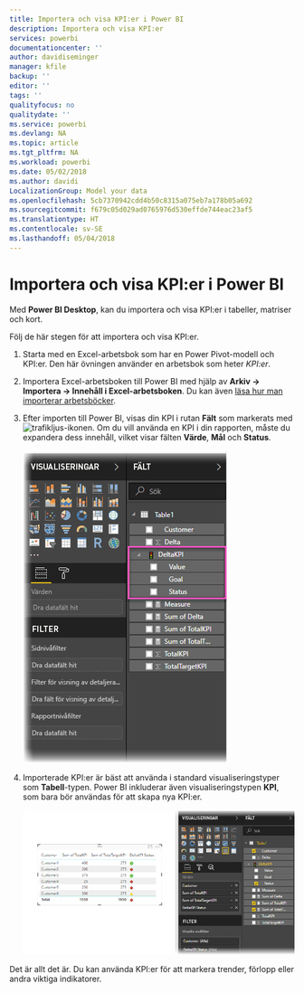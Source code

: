 ```yaml
---
title: Importera och visa KPI:er i Power BI
description: Importera och visa KPI:er
services: powerbi
documentationcenter: ''
author: davidiseminger
manager: kfile
backup: ''
editor: ''
tags: ''
qualityfocus: no
qualitydate: ''
ms.service: powerbi
ms.devlang: NA
ms.topic: article
ms.tgt_pltfrm: NA
ms.workload: powerbi
ms.date: 05/02/2018
ms.author: davidi
LocalizationGroup: Model your data
ms.openlocfilehash: 5cb7370942cdd4b50c8315a075eb7a178b05a692
ms.sourcegitcommit: f679c05d029ad0765976d530effde744eac23af5
ms.translationtype: HT
ms.contentlocale: sv-SE
ms.lasthandoff: 05/04/2018
---
```

# <a name="import-and-display-kpis-in-power-bi"></a>Importera och visa KPI:er i Power BI
Med **Power BI Desktop**, kan du importera och visa KPI:er i tabeller, matriser och kort.

Följ de här stegen för att importera och visa KPI:er.

1. Starta med en Excel-arbetsbok som har en Power Pivot-modell och KPI:er. Den här övningen använder en arbetsbok som heter *KPI:er*.

1. Importera Excel-arbetsboken till Power BI med hjälp av **Arkiv -> Importera -> Innehåll i Excel-arbetsboken**. Du kan även [läsa hur man importerar arbetsböcker](desktop-import-excel-workbooks.md). 

1. Efter importen till Power BI, visas din KPI i rutan **Fält** som markerats med ![trafikljus](media/desktop-import-and-display-kpis/traffic.png)-ikonen. Om du vill använda en KPI i din rapporten, måste du expandera dess innehåll, vilket visar fälten **Värde**, **Mål** och **Status**.

    ![](media/desktop-import-and-display-kpis/desktoppreviewfeatureon2.png)

1. Importerade KPI:er är bäst att använda i standard visualiseringstyper som **Tabell**-typen. Power BI inkluderar även visualiseringstypen **KPI**, som bara bör användas för att skapa nya KPI:er.
   
    ![](media/desktop-import-and-display-kpis/desktoppreviewfeatureon3.png)

Det är allt det är. Du kan använda KPI:er för att markera trender, förlopp eller andra viktiga indikatorer.
